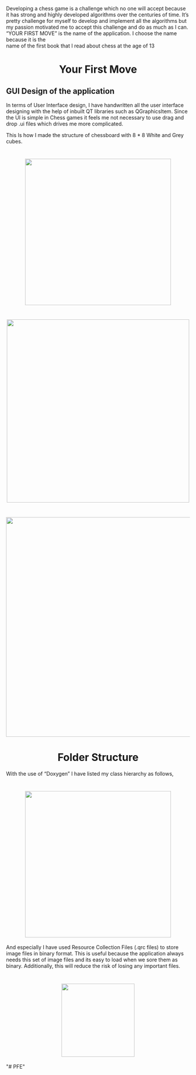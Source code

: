 Developing a chess game is a challenge which no one will
accept because it has strong and highly developed algorithms over the centuries of
time. It’s pretty challenge for myself to develop and implement all the algorithms but
my passion motivated me to accept this challenge and do as much as I can. “YOUR
FIRST MOVE” is the name of the application. I choose the name because it is the    
name of the first book that I read about chess at the age of 13

<h1 align="middle">Your First Move</h1>
<h2>GUI Design of the application</h2>
In terms of User Interface design, I have handwritten all the user interface designing
with the help of inbuilt QT libraries such as QGraphicsItem. Since the UI is simple in
Chess games it feels me not necessary to use drag and drop .ui files which drives me
more complicated.

This Is how I made the structure of chessboard with 8 * 8 White and Grey cubes.

<h1 align="middle"><img align="center" src="https://github.com/Semicolon10/YourFirstMove/blob/master/screenshots/cubes.png" width="400"></h1>
<h1 align="middle"><img align="center" src="https://github.com/Semicolon10/YourFirstMove/blob/master/screenshots/first.png" width="500"></h1>
<h1 align="middle"><img align="center" src="https://github.com/Semicolon10/YourFirstMove/blob/master/screenshots/second%20screen.PNG" width="600"></h1>

<h1 align="middle">Folder Structure</h1>
With the use of “Doxygen” I have listed my class hierarchy as follows,
<h1 align="middle"><img align="center" src="https://github.com/Semicolon10/YourFirstMove/blob/master/screenshots/classes.jpg" width="400"></h1>

And especially I have used Resource Collection Files (.qrc files) to store image files in binary format. This is useful because the application always needs this set of image files and its easy to load when we sore them as binary. Additionally, this will reduce the risk of losing any important files.
<h1 align="middle"><img align="center" src="https://github.com/Semicolon10/YourFirstMove/blob/master/screenshots/resource.png"width="200" ></h1>
"# PFE"  
